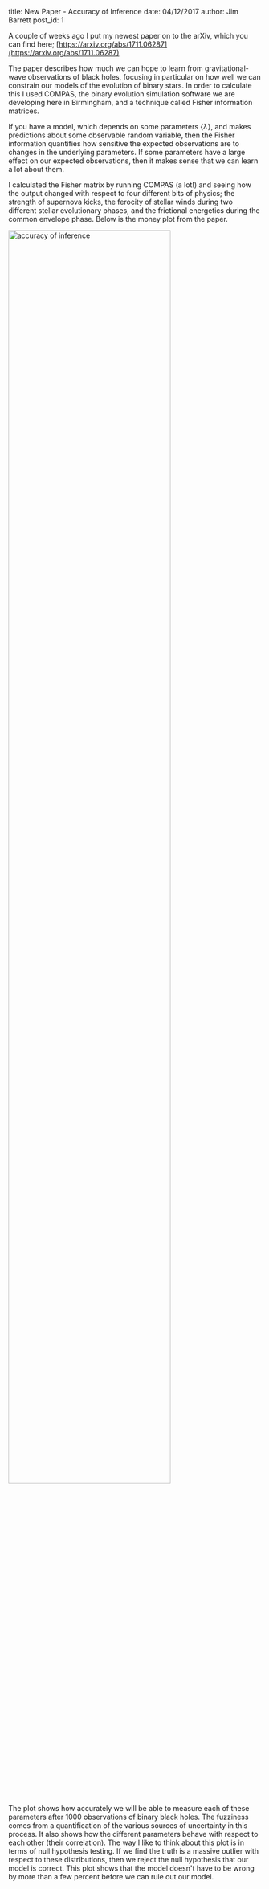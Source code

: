 title: New Paper - Accuracy of Inference
date: 04/12/2017
author: Jim Barrett
post_id: 1

A couple of weeks ago I put my newest paper on to the arXiv, which you can find here; [https://arxiv.org/abs/1711.06287](https://arxiv.org/abs/1711.06287)

The paper describes how much we can hope to learn from gravitational-wave observations of black holes, focusing in particular on how well we can constrain our models of the evolution of binary stars. In order to calculate this I used COMPAS, the binary evolution simulation software we are developing here in Birmingham, and a technique called Fisher information matrices.

If you have a model, which depends on some parameters $\{\lambda\}$, and makes predictions about some observable random variable, then the Fisher information quantifies how sensitive the expected observations are to changes in the underlying parameters. If some parameters have a large effect on our expected observations, then it makes sense that we can learn a lot about them.

I calculated the Fisher matrix by running COMPAS (a lot!) and seeing how the output changed with respect to four different bits of physics; the strength of supernova kicks, the ferocity of stellar winds during two different stellar evolutionary phases, and the frictional energetics during the common envelope phase. Below is the money plot from the paper.

<img src="/static/images/freqBootstrappedEllipses.png" alt="accuracy of inference" width="80%"/>

The plot shows how accurately we will be able to measure each of these parameters after 1000 observations of binary black holes. The fuzziness comes from a quantification of the various sources of uncertainty in this process. It also shows how the different parameters behave with respect to each other (their correlation). The way I like to think about this plot is in terms of null hypothesis testing. If we find the truth is a massive outlier with respect to these distributions, then we reject the null hypothesis that our model is correct. This plot shows that the model doesn't have to be wrong by more than a few percent before we can rule out our model.